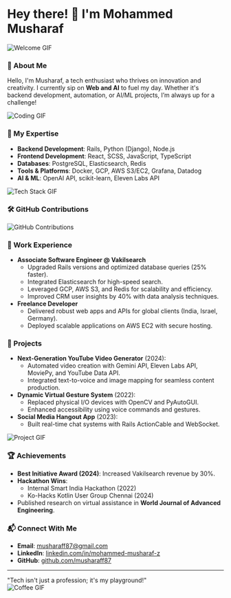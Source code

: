 # Hey there! 👋 I'm Mohammed Musharaf

![Welcome GIF](https://media.giphy.com/media/hvRJCLFzcasrR4ia7z/giphy.gif)

### 🚀 About Me
Hello, I'm Musharaf, a tech enthusiast who thrives on innovation and creativity. I currently sip on **Web and AI** to fuel my day. Whether it's backend development, automation, or AI/ML projects, I’m always up for a challenge!

![Coding GIF](https://media.giphy.com/media/qgQUggAC3Pfv687qPC/giphy.gif)

### 🌟 My Expertise
- **Backend Development**: Rails, Python (Django), Node.js
- **Frontend Development**: React, SCSS, JavaScript, TypeScript
- **Databases**: PostgreSQL, Elasticsearch, Redis
- **Tools & Platforms**: Docker, GCP, AWS S3/EC2, Grafana, Datadog
- **AI & ML**: OpenAI API, scikit-learn, Eleven Labs API

![Tech Stack GIF](https://media.giphy.com/media/26gslQ81OZtrBoDMw/giphy.gif)

### 🛠️ GitHub Contributions
![GitHub Contributions](https://github-readme-streak-stats.herokuapp.com/?user=musharaff87&theme=dark&hide_border=true)

### 💼 Work Experience
- **Associate Software Engineer @ Vakilsearch**
  - Upgraded Rails versions and optimized database queries (25% faster).
  - Integrated Elasticsearch for high-speed search.
  - Leveraged GCP, AWS S3, and Redis for scalability and efficiency.
  - Improved CRM user insights by 40% with data analysis techniques.
- **Freelance Developer**
  - Delivered robust web apps and APIs for global clients (India, Israel, Germany).
  - Deployed scalable applications on AWS EC2 with secure hosting.

### 🎨 Projects
- **Next-Generation YouTube Video Generator** (2024):
  - Automated video creation with Gemini API, Eleven Labs API, MoviePy, and YouTube Data API.
  - Integrated text-to-voice and image mapping for seamless content production.
- **Dynamic Virtual Gesture System** (2022):
  - Replaced physical I/O devices with OpenCV and PyAutoGUI.
  - Enhanced accessibility using voice commands and gestures.
- **Social Media Hangout App** (2023):
  - Built real-time chat systems with Rails ActionCable and WebSocket.

![Project GIF](https://media.giphy.com/media/l46CkATpdyLwLI7vi/giphy.gif)

### 🏆 Achievements
- **Best Initiative Award (2024)**: Increased Vakilsearch revenue by 30%.
- **Hackathon Wins**: 
  - Internal Smart India Hackathon (2022)
  - Ko-Hacks Kotlin User Group Chennai (2024)
- Published research on virtual assistance in **World Journal of Advanced Engineering**.

### 📬 Connect With Me
- **Email**: [musharaff87@gmail.com](mailto:musharaff87@gmail.com)
- **LinkedIn**: [linkedin.com/in/mohammed-musharaf-z](https://www.linkedin.com/in/mohammed-musharaf-z/)
- **GitHub**: [github.com/musharaff87](https://github.com/musharaff87)

---

"Tech isn't just a profession; it's my playground!"  
![Coffee GIF](https://media.giphy.com/media/du3J3cXyzhj75IOgvA/giphy.gif)

